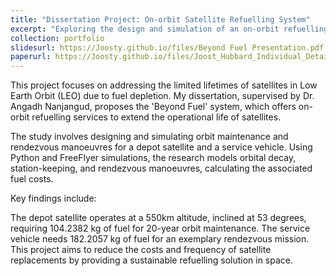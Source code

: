 ```yaml
---
title: "Dissertation Project: On-orbit Satellite Refuelling System"
excerpt: "Exploring the design and simulation of an on-orbit refuelling system to extend satellite lifetimes in Low Earth Orbit (LEO).<br/><img src='/images/500x300.png'>"
collection: portfolio
slidesurl: https://Joosty.github.io/files/Beyond Fuel Presentation.pdf
paperurl: https://Joosty.github.io/files/Joost_Hubbard_Individual_Detailed_Design_Report.pdf
---
```


This project focuses on addressing the limited lifetimes of satellites in Low Earth Orbit (LEO) due to fuel depletion. My dissertation, supervised by Dr. Angadh Nanjangud, proposes the 'Beyond Fuel' system, which offers on-orbit refuelling services to extend the operational life of satellites.

The study involves designing and simulating orbit maintenance and rendezvous manoeuvres for a depot satellite and a service vehicle. Using Python and FreeFlyer simulations, the research models orbital decay, station-keeping, and rendezvous manoeuvres, calculating the associated fuel costs.

Key findings include:

The depot satellite operates at a 550km altitude, inclined at 53 degrees, requiring 104.2382 kg of fuel for 20-year orbit maintenance.
The service vehicle needs 182.2057 kg of fuel for an exemplary rendezvous mission.
This project aims to reduce the costs and frequency of satellite replacements by providing a sustainable refuelling solution in space.
